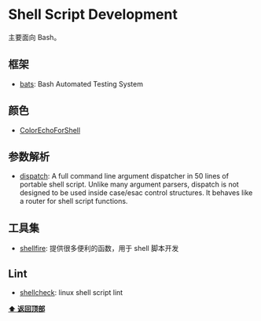 <a name="top"></a>
# Shell Script Development

主要面向 Bash。

## 框架

- [bats](https://github.com/sstephenson/bats): Bash Automated Testing System

## 颜色

- [ColorEchoForShell](https://github.com/PeterDaveHello/ColorEchoForShell)

## 参数解析

- [dispatch](https://github.com/Mosai/workshop/blob/master/doc/dispatch.md): A full command line argument dispatcher in 50 lines of portable shell script. Unlike many argument parsers, dispatch is not designed to be used inside case/esac control structures. It behaves like a router for shell script functions.

## 工具集

- [shellfire](https://github.com/shellfire-dev/shellfire): 提供很多便利的函数，用于 shell 脚本开发

## Lint

- [shellcheck](https://github.com/koalaman/shellcheck): linux shell script lint


**[⬆ 返回顶部](#top)**
